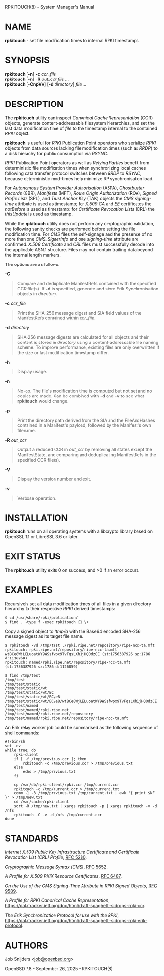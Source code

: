 RPKITOUCH(8) - System Manager's Manual

# NAME

**rpkitouch** - set file modification times to internal RPKI timestamps

# SYNOPSIS

**rpkitouch**
\[**-n**]
**-c**&nbsp;*ccr\_file*  
**rpkitouch**
\[**-n**]
**-R**&nbsp;*out\_ccr*
*file&nbsp;...*  
**rpkitouch**
\[**-CnpVv**]
\[**-d**&nbsp;*directory*]
*file&nbsp;...*

# DESCRIPTION

The
**rpkitouch**
utility can inspect
*Canonical Cache Representation* (CCR)
objects, generate content-addressable filesystem hierarchies, and set the last
data modification time of
*file*
to the timestamp internal to the contained
*RPKI*
object.

**rpkitouch**
is useful for
*RPKI*
Publication Point operators who serialize
*RPKI*
objects from data sources lacking file modification times (such as
*RRDP*)
to a disk hierachy for public consumption via
*RSYNC*.

*RPKI*
Publication Point operators as well as
*Relying Parties*
benefit from deterministic file modification times when synchronizing local
caches following data transfer protocol switches between
*RRDP*
to
*RSYNC*,
because deterministic mod-times help minimize RP synchronisation load.

For
*Autonomous System Provider Authorisation* (ASPA),
*Ghostbuster Records* (GBR),
*Manifests* (MFT),
*Route Origin Authorization* (ROA),
*Signed Prefix Lists* (SPL),
and
*Trust Anchor Key* (TAK)
objects the
*CMS signing-time*
attribute is used as timestamp; for
*X.509*
*CA*
and
*EE*
certificates the
*notBefore*
is used as timestamp; for
*Certificate Revocation Lists* (CRL)
the
*thisUpdate*
is used as timestamp.

While the
**rpkitouch**
utility does not perform any cryptographic validation, the following sanity
checks are performed before setting the file modification time.
For
*CMS*
files the self-signage and the presence of no more than one
*CMS\_SignerInfo*
and one
*signing-time*
attribute are confirmed.
*X.509*
*Certificate*
and
*CRL*
files must successfully decode into the applicable ASN.1 structure.
Files may not contain trailing data beyond the internal length markers.

The options are as follows:

**-C**

> Compare and deduplicate ManifestRefs contained with the specified CCR
> file(s).
> If
> **-d**
> is specified, generate and store Erik Synchronisation objects in
> *directory*.

**-c** *ccr\_file*

> Print the SHA-256 message digest and SIA field values of the ManifestRefs
> contained within
> *ccr\_file*.

**-d** *directory*

> SHA-256 message digests are calculated for all objects and their content is
> stored in
> *directory*
> using a content-addressable file naming scheme.
> To improve performance, existing files are only overwritten if the size or
> last modification timestamp differ.

**-h**

> Display usage.

**-n**

> No-op.
> The file's modification time is computed but not set and no copies are made.
> Can be combined with
> **-d**
> and
> **-v**
> to see what
> **rpkitouch**
> would change.

**-p**

> Print the directory path derived from the SIA and the FileAndHashes contained
> in a Manifest's payload, followed by the Manifest's own filename.

**-R** *out\_ccr*

> Output a reduced CCR in
> *out\_ccr*
> by removing all states except the ManifestState, and comparing and deduplicating
> ManifestRefs in the specified CCR file(s).

**-V**

> Display the version number and exit.

**-v**

> Verbose operation.

# INSTALLATION

**rpkitouch**
runs on all operating systems with a libcrypto library based on
OpenSSL 1.1 or LibreSSL 3.6 or later.

# EXIT STATUS

The **rpkitouch** utility exits&#160;0 on success, and&#160;&gt;0 if an error occurs.

# EXAMPLES

Recursively set all data modification times of all files in a given directory
hierarchy to their respective
*RPKI*
derived timestamps:

	$ cd /usr/share/rpki/publication/
	$ find . -type f -exec rpkitouch {} \+

Copy a signed object to
*/tmp/a*
with the Base64 encoded SHA-256 message digest as its target file name.

	$ rpkitouch -vd /tmp/test ./rpki.ripe.net/repository/ripe-ncc-ta.mft
	rpkitouch: rpki.ripe.net/repository/ripe-ncc-ta.mft wtBCe8WjLELuoatWY9WSsfwpx9TvFqsLXh1jHQOdzCE (st:1756387926 sz:1786 d:1126859)
	rpkitouch: named/rpki.ripe.net/repository/ripe-ncc-ta.mft (st:1756387926 sz:1786 d:1126859)
	
	$ find /tmp/test
	/tmp/test
	/tmp/test/static
	/tmp/test/static/wt
	/tmp/test/static/wt/BC
	/tmp/test/static/wt/BC/e8
	/tmp/test/static/wt/BC/e8/wtBCe8WjLELuoatWY9WSsfwpx9TvFqsLXh1jHQOdzCE
	/tmp/test/named
	/tmp/test/named/rpki.ripe.net
	/tmp/test/named/rpki.ripe.net/repository
	/tmp/test/named/rpki.ripe.net/repository/ripe-ncc-ta.mft

An Erik relay worker job could be summarised as the following sequence of shell commands:

	#!/bin/sh
	set -ev
	while true; do
	    rpki-client
	    if [ -f /tmp/previous.ccr ]; then
	        rpkitouch -c /tmp/previous.ccr > /tmp/previous.txt
	    else
	        echo > /tmp/previous.txt
	    fi
	
	    cp /var/db/rpki-client/rpki.ccr /tmp/current.ccr
	    rpkitouch -c /tmp/current.ccr > /tmp/current.txt
	    comm -1 -3 /tmp/previous.txt /tmp/current.txt | awk '{ print $NF }' > /tmp/new.txt
	    cd /var/cache/rpki-client
	    sort -R /tmp/new.txt | xargs rpkitouch -p | xargs rpkitouch -v -d /nfs
	    rpkitouch -C -v -d /nfs /tmp/current.ccr
	done

# STANDARDS

*Internet X.509 Public Key Infrastructure Certificate and Certificate Revocation List (CRL) Profile*,
[RFC 5280](http://www.rfc-editor.org/rfc/rfc5280.html).

*Cryptographic Message Syntax (CMS)*,
[RFC 5652](http://www.rfc-editor.org/rfc/rfc5652.html).

*A Profile for X.509 PKIX Resource Certificates*,
[RFC 6487](http://www.rfc-editor.org/rfc/rfc6487.html).

*On the Use of the CMS Signing-Time Attribute in RPKI Signed Objects*,
[RFC 9589](http://www.rfc-editor.org/rfc/rfc9589.html).

*A Profile for RPKI Canonical Cache Representation*,
https://datatracker.ietf.org/doc/html/draft-spaghetti-sidrops-rpki-ccr.

*The Erik Synchronization Protocol for use with the RPKI*,
https://datatracker.ietf.org/doc/html/draft-spaghetti-sidrops-rpki-erik-protocol.

# AUTHORS

Job Snijders &lt;[job@openbsd.org](mailto:job@openbsd.org)&gt;

OpenBSD 7.8 - September 26, 2025 - RPKITOUCH(8)

